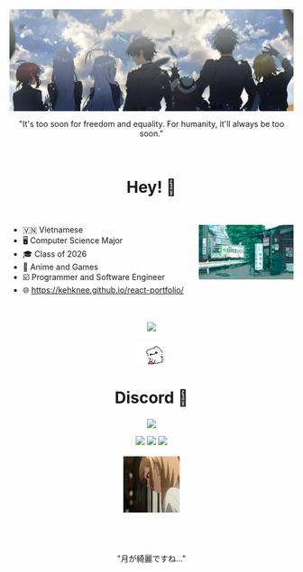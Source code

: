 <img align="center" src="./images/header.png">
<p align="center">"It's too soon for freedom and equality. For humanity, it'll always be too soon."</p>


<br>

<div align="center">
  
# Hey! 👋
  
</div>

<p><br>
  
* 🇻🇳 Vietnamese
<img src="./images/shinkansen.gif" align="right" width=35%></img>
* 🖥️ Computer Science Major
* 🎓 Class of 2026
* 🪷 Anime and Games
* ☑️ Programmer and Software Engineer
* 🌐 https://kehknee.github.io/react-portfolio/ 
<br><br><br>

<div align="center">
  <img src="https://skillicons.dev/icons?i=js,html,css,react,vscode,py,cpp,mysql,github,unreal,ps,linkedin&perline=6"><br><br>
  <img width=10% src="./images/heart-love.gif">
</div>



<div align="center">
  
# Discord 📨

<img align="center" src="https://lanyard.cnrad.dev/api/216063503943860226?idleMessage=From%20Together%20Unto%20Death&hideStatus=true&showDisplayName=true&hideDecoration=false" /></a>

</div>

<div align="center">
<a href="https://steamcommunity.com/id/kennycs2/"><img src="https://img.shields.io/badge/steam-%23000000.svg?style=for-the-badge&logo=steam&logoColor=white"></a>
<a href="https://anilist.co/user/Imagine/"><img src="https://img.shields.io/badge/AniList-AniList-blue?style=for-the-badge&logo=Anilist&logoColor=white&labelColor=blue&color=blue&label="></a>
<a href="https://open.spotify.com/user/3hyqswenlxfxkxqg3aw8e3h9z?si=ff30bb8ef1594bb0"><img src="https://img.shields.io/badge/Spotify-1ED760?style=for-the-badge&logo=spotify&logoColor=white"></a><br><br>
</div>

<div align="center">
<img width=20% src="./images/marin-kitagawa.gif">
</div>

<div align="center">
<br><br><br><br>
"月が綺麗ですね..."

</div>


